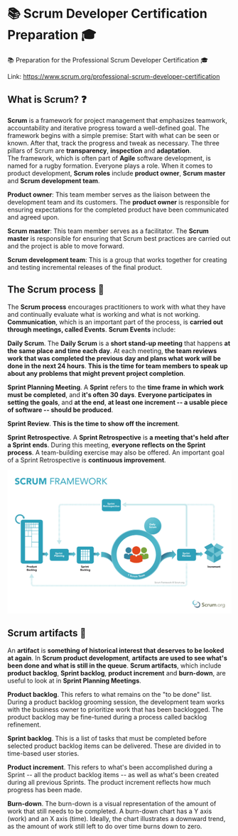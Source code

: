 # 📚 Scrum Developer Certification Preparation 🎓
📚 Preparation for the Professional Scrum Developer Certification 🎓

Link: https://www.scrum.org/professional-scrum-developer-certification

## What is Scrum? ❓

**Scrum** is a framework for project management that emphasizes teamwork, accountability and iterative progress toward a well-defined goal. The framework begins with a simple premise: Start with what can be seen or known. After that, track the progress and tweak as necessary. The three pillars of Scrum are **transparency**, **inspection** and **adaptation**.</br>
The framework, which is often part of **Agile** software development, is named for a rugby formation. Everyone plays a role. When it comes to product development, **Scrum roles** include **product owner**, **Scrum master** and **Scrum development team**.</br>

**Product owner**: This team member serves as the liaison between the development team and its customers. The **product owner** is responsible for ensuring expectations for the completed product have been communicated and agreed upon.</br>

**Scrum master**: This team member serves as a facilitator. The **Scrum master** is responsible for ensuring that Scrum best practices are carried out and the project is able to move forward.</br>

**Scrum development team**: This is a group that works together for creating and testing incremental releases of the final product.

## The Scrum process 📅

The **Scrum process** encourages practitioners to work with what they have and continually evaluate what is working and what is not working. **Communication**, which is an important part of the process, is **carried out through meetings, called Events**. **Scrum Events** include:

**Daily Scrum**. The **Daily Scrum** is a **short stand-up meeting** that happens **at the same place and time each day**. At each meeting, **the team reviews work that was completed the previous day and plans what work will be done in the next 24 hours**. **This is the time for team members to speak up about any problems that might prevent project completion**.

**Sprint Planning Meeting**. A **Sprint** refers to the **time frame in which work must be completed**, and **it's often 30 days**. **Everyone participates in setting the goals**, and **at the end**, **at least one increment -- a usable piece of software -- should be produced**.

**Sprint Review**. **This is the time to show off the increment**.

**Sprint Retrospective**. A **Sprint Retrospective** is **a meeting that's held after a Sprint ends**. During this meeting, **everyone reflects on the Sprint process**. A team-building exercise may also be offered. An important goal of a Sprint Retrospective is **continuous improvement**.

![Scrum Poster](Images/SCRUM-Poster.png)

## Scrum artifacts 📁

An **artifact** is **something of historical interest that deserves to be looked at again**. In **Scrum product development**, **artifacts are used to see what's been done and what is still in the queue**. **Scrum artifacts**, which include **product backlog**, **Sprint backlog**, **product increment** and **burn-down**, are useful to look at in **Sprint Planning Meetings**.

**Product backlog**. This refers to what remains on the "to be done" list.  During a product backlog grooming session, the development team works with the business owner to prioritize work that has been backlogged. The product backlog may be fine-tuned during a process called backlog refinement.

**Sprint backlog**. This is a list of tasks that must be completed before selected product backlog items can be delivered. These are divided in to time-based user stories.

**Product increment**. This refers to what's been accomplished during a Sprint -- all the product backlog items -- as well as what's been created during all previous Sprints. The product increment reflects how much progress has been made.

**Burn-down**. The burn-down is a visual representation of the amount of work that still needs to be completed. A burn-down chart has a Y axis (work) and an X axis (time). Ideally, the chart illustrates a downward trend, as the amount of work still left to do over time burns down to zero.
